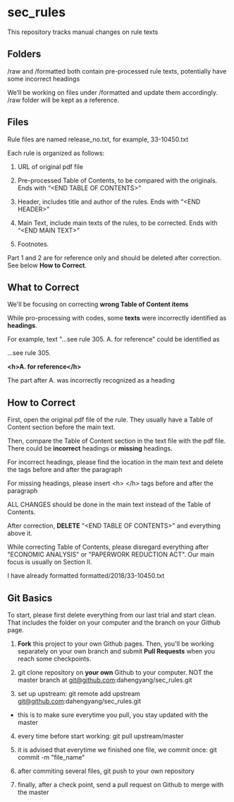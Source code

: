 # sec_rules

This repository tracks manual changes on rule texts

## Folders

/raw and /formatted both contain pre-processed rule texts, potentially have some incorrect headings

We’ll be working on files under /formatted and update them accordingly. /raw folder will be kept as a reference.

## Files

Rule files are named release_no.txt, for example, 33-10450.txt

Each rule is organized as follows:

1. URL of original pdf file

2. Pre-processed Table of Contents, to be compared with the originals. Ends with “<END TABLE OF CONTENTS\>"

3. Header, includes title and author of the rules. Ends with “<END HEADER\>"

4. Main Text, include main texts of the rules, to be corrected. Ends with “<END MAIN TEXT\>”

5. Footnotes. 

Part 1 and 2 are for reference only and should be deleted after correction. See below **How to Correct**. 

## What to Correct

We'll be focusing on correcting **wrong Table of Content items**

While pro-processing with codes, some **texts** were incorrectly identified as **headings**. 

For example, text "...see rule 305. A. for reference" could be identified as 

...see rule 305. 

**<h\>A. for reference</h\>**

The part after A. was incorrectly recognized as a heading

## How to Correct

First, open the original pdf file of the rule. They usually have a Table of Content section before the main text.

Then, compare the Table of Content section in the text file with the pdf file. There could be **incorrect** headings or **missing** headings.

For incorrect headings, please find the location in the main text and delete the <h> </h> tags before and after the paragraph

For missing headings, please insert <h\> </h\> tags before and after the paragraph

ALL CHANGES should be done in the main text instead of the Table of Contents.

After correction, **DELETE** "<END TABLE OF CONTENTS\>" and everything above it.
  
While correcting Table of Contents, please disregard everything after "ECONOMIC ANALYSIS" or "PAPERWORK REDUCTION ACT". Our main focus is usually on Section II. 
  
I have already formatted formatted/2018/33-10450.txt

## Git Basics

To start, please first delete everything from our last trial and start clean. That includes the folder on your computer and the branch on your Github page.

1. **Fork** this project to your own Github pages. Then, you'll be working separately on your own branch and submit **Pull Requests** when you reach some checkpoints. 

2. git clone repository on **your own** Github to your computer. NOT the master branch at git@github.com:dahengyang/sec_rules.git

3. set up upstream: git remote add upstream git@github.com:dahengyang/sec_rules.git
  * this is to make sure everytime you pull, you stay updated with the master

4. every time before start working: git pull upstream/master

5. it is advised that everytime we finished one file, we commit once: git commit -m "file_name"

6. after commiting several files, git push to your own repository

7. finally, after a check point, send a pull request on Github to merge with the master
